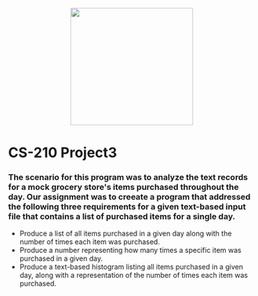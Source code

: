 <p align="center">
  <img width="250" height="239" src="https://i.ibb.co/SvzF5V0/Southern-New-Hampshire-University-seal-svg.png">
</p>

# CS-210 Project3

### The scenario for this program was to analyze the text records for a mock grocery store's items purchased throughout the day. Our assignment was to creeate a program that addressed the following three requirements for a given text-based input file that contains a list of purchased items for a single day.

- Produce a list of all items purchased in a given day along with the number of times each item was purchased.
- Produce a number representing how many times a specific item was purchased in a given day.
- Produce a text-based histogram listing all items purchased in a given day, along with a representation of the number of times each item was purchased.
